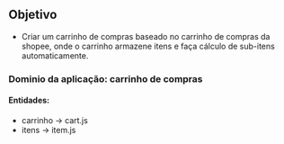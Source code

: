 ## Objetivo

- Criar um carrinho de compras baseado no carrinho de compras da shopee, onde o carrinho armazene itens e faça cálculo de sub-itens automaticamente.

### Dominio da aplicação: carrinho de compras

#### Entidades:

- carrinho -> cart.js
- itens -> item.js
